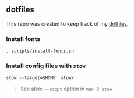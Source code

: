 ## dotfiles

This repo was created to keep track of my [dotfiles](https://dotfiles.github.io/).

### Install fonts
    . scripts/install-fonts.sh

### Install config files with `stow`
    stow --target=$HOME  stow/

> See also: `--adopt` option in `man 8 stow`

